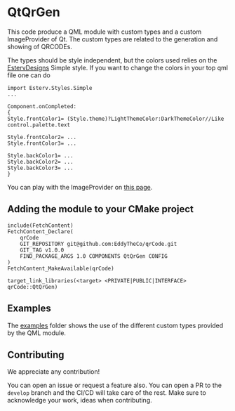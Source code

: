 # QtQrGen

This code produce a QML module with custom types and a custom ImageProvider of Qt.
The custom types are related to the generation and showing of QRCODEs.


The types should be style independent, but the colors used relies on the [EstervDesigns](https://github.com/EddyTheCo/MyDesigns)
Simple style. 
If you want to change the colors in your top qml file one can do
```
import Esterv.Styles.Simple
...

Component.onCompleted:
{
Style.frontColor1= (Style.theme)?LightThemeColor:DarkThemeColor//Like control.palette.text

Style.frontColor2= ... 
Style.frontColor3= ... 

Style.backColor1= ... 
Style.backColor2= ... 
Style.backColor3= ... 
}

``` 

You can play with the  ImageProvider on [this page](https://eddytheco.github.io/qmlonline/?example_url=qt_qr_gen).


## Adding the module to your CMake project 
```
include(FetchContent)
FetchContent_Declare(
	qrCode
	GIT_REPOSITORY git@github.com:EddyTheCo/qrCode.git
	GIT_TAG v1.0.0 
	FIND_PACKAGE_ARGS 1.0 COMPONENTS QtQrGen CONFIG  
)
FetchContent_MakeAvailable(qrCode)

target_link_libraries(<target> <PRIVATE|PUBLIC|INTERFACE> qrCode::QtQrGen)
```
## Examples

The [examples](examples) folder shows the use of the different custom types provided by the QML module.

## Contributing

We appreciate any contribution!


You can open an issue or request a feature also.
You can open a PR to the `develop` branch and the CI/CD will take care of the rest.
Make sure to acknowledge your work, ideas when contributing.

